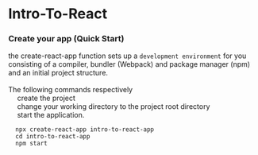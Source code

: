 # Intro-To-React

### Create your app (Quick Start)
the create-react-app function sets up a `development environment` for you consisting of a compiler, bundler (Webpack) and package manager (npm) and an initial project structure.<br><br>
  The following commands respectively<br> 
  &emsp; create the project<br>
  &emsp; change your working directory to the project root directory<br>
  &emsp; start the application.<br>

```
  npx create-react-app intro-to-react-app
  cd intro-to-react-app
  npm start
```
